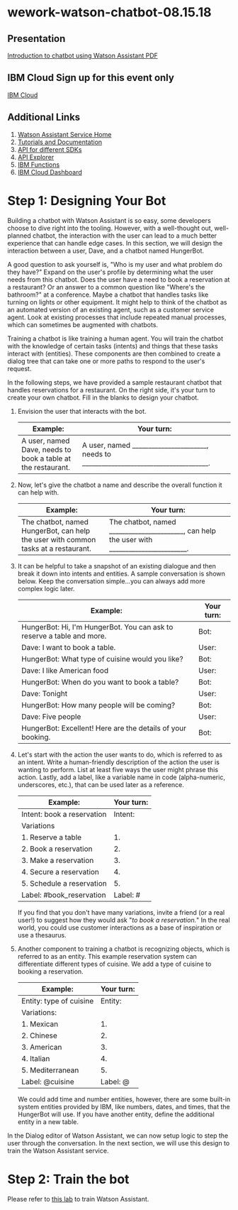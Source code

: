 # wework-watson-chatbot-08.15.18

## Presentation
[Introduction to chatbot using Watson Assistant PDF](assets/watson-assistant.pdf)

## IBM Cloud Sign up for this event only
[IBM Cloud](https://ibm.biz/chatbot081518)

## Additional Links
1. [Watson Assistant Service Home](https://www.ibm.com/watson/ai-assistant/)
2. [Tutorials and Documentation](https://console.bluemix.net/docs/services/conversation/getting-started.html#gettingstarted)
3. [API for different SDKs](https://www.ibm.com/watson/developercloud/assistant/api/v1/node.html?node)
4. [API Explorer ](https://watson-api-explorer.ng.bluemix.net/apis/assistant-v1)
5. [IBM Functions](https://www.ibm.com/cloud/functions)
6. [IBM Cloud Dashboard](https://console.bluemix.net/dashboard/apps/)

# Step 1: Designing Your Bot

Building a chatbot with Watson Assistant is so easy, some developers choose to dive right into the tooling. However, with a well-thought out, well-planned chatbot, the interaction with the user can lead to a much better experience that can handle edge cases. In this section, we will design the interaction between a user, Dave, and a chatbot named HungerBot.

A good question to ask yourself is, "Who is my user and what problem do they have?" Expand on the user's profile by determining what the user needs from this chatbot. Does the user have a need to book a reservation at a restaurant? Or an answer to a common question like "Where's the bathroom?" at a conference. Maybe a chatbot that handles tasks like turning on lights or other equipment. It might help to think of the chatbot as an automated version of an existing agent, such as a customer service agent. Look at existing processes that include repeated manual processes, which can sometimes be augmented with chatbots.

Training a chatbot is like training a human agent. You will train the chatbot with the knowledge of certain tasks (intents) and things that these tasks interact with (entities). These components are then combined to create a dialog tree that can take one or more paths to respond to the user's request.

In the following steps, we have provided a sample restaurant chatbot that handles reservations for a restaurant. On the right side, it's your turn to create your own chatbot. Fill in the blanks to design your chatbot.

1. Envision the user that interacts with the bot.

    |Example:|Your turn:|
    |------------------------------------------------|------------------------------------------|
    |A user, named Dave, needs to book a table at the restaurant.|A user, named _______________________, needs to _______________________________________.|

2. Now, let's give the chatbot a name and describe the overall function it can help with.

    |Example:|Your turn:|
    |------------------------------------------------|-----------------------------------------|
    |The chatbot, named HungerBot, can help the user with common tasks at a restaurant.|The chatbot, named _______________________, can help the user with ________________________.|

3. It can be helpful to take a snapshot of an existing dialogue and then break it down into intents and entities. A sample conversation is shown below. Keep the conversation simple…you can always add more complex logic later.

    |Example:|Your turn:|
    |------------------------------------------------|-----------------------------------------|
    |HungerBot: Hi, I'm HungerBot. You can ask to reserve a table and more.|Bot: |
    |Dave: I want to book a table.|User: |
    |HungerBot: What type of cuisine would you like?|Bot: |
    |Dave: I like American food|User: |
    |HungerBot: When do you want to book a table?|Bot: |
    |Dave: Tonight|User: |
    |HungerBot: How many people will be coming?|Bot: |
    |Dave: Five people|User: |
    |HungerBot: Excellent! Here are the details of your booking.|Bot: |

4. Let's start with the action the user wants to do, which is referred to as an intent. Write a human-friendly description of the action the user is wanting to perform. List at least five ways the user might phrase this action. Lastly, add a label, like a variable name in code (alpha-numeric, underscores, etc.), that can be used later as a reference.

    |Example:|Your turn:|
    |------------------------------------------------|-----------------------------------------|
    |Intent: book a reservation|Intent: |
    |Variations||
    |1.  Reserve a table|1.|
    |2.  Book a reservation|2.|
    |3.  Make a reservation|3.|
    |4.  Secure a reservation|4.|
    |5.  Schedule a reservation|5.|
    |Label: #book_reservation|Label: #|

  	If you find that you don't have many variations, invite a friend (or a real user!) to suggest how they would ask "*to book a reservation.*" In the real world, you could use customer interactions as a base of inspiration or use a thesaurus.

5. Another component to training a chatbot is recognizing objects, which is referred to as an entity. This example reservation system can differentiate different types of cuisine. We add a type of cuisine to booking a reservation.

    |Example:|Your turn:|
    |------------------------------------------------|-----------------------------------------|
    |Entity: type of cuisine|Entity:|
    |Variations:||
    |1. Mexican|1.|
    |2. Chinese|2.|
    |3. American|3.|
    |4. Italian|4.|
    |5. Mediterranean|5.|
    |Label: @cuisine|Label: @|

    We could add time and number entities, however, there are some built-in system entities provided by IBM, like numbers, dates, and times, that the HungerBot will use. If you have another entity, define the additional entity in a new table.

In the Dialog editor of Watson Assistant, we can now setup logic to step the user through the conversation. In the next section, we will use this design to train the Watson Assistant service.
    
# Step 2: Train the bot

Please refer to [this lab](https://github.com/lidderupk/chatbot-workshop/blob/master/training.md) to train Watson Assistant.
